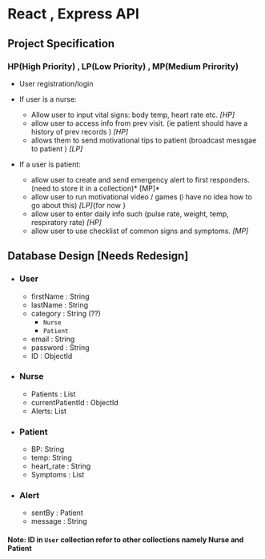 # React , Express API 

## Project Specification 

### HP(High Priority) , LP(Low Priority) , MP(Medium Prirority)

- User registration/login
- If user is a nurse:
    - Allow user to input vital signs: body temp, heart rate etc. *[HP]*
    - allow user to access info from prev visit. (ie patient should have a history of prev records ) *[HP]*
    - allows them to send motivational tips to patient  (broadcast messgae to patient ) *[LP]*

- If a user is patient:
    - allow user to create and send emergency alert to first responders. (need to store it in a collection)* [MP]*
    - allow user to run motivational video / games (i have no idea how to go about this) *[LP]*{for now }
    - allow user to enter daily info such (pulse rate, weight, temp, respiratory rate) *[HP]*
    - allow user to use checklist of common signs and symptoms.  *[MP]*


## Database Design [Needs Redesign]
- ### User 
    - firstName : String
    - lastName : String
    - category : String (??)
        - `Nurse`
        - `Patient`
    - email : String
    - password : String
    - ID  : ObjectId

- ### Nurse 
    - Patients : List<Patient> 
    - currentPatientId : ObjectId
    - Alerts: List<Alerts>

- ### Patient 
    - BP: String
    - temp: String
    - heart_rate : String
    - Symptoms : List<String> 

- ### Alert 
    - sentBy : Patient  
    - message : String
    
#### Note: ID in `User` collection refer to other collections namely Nurse and Patient 
